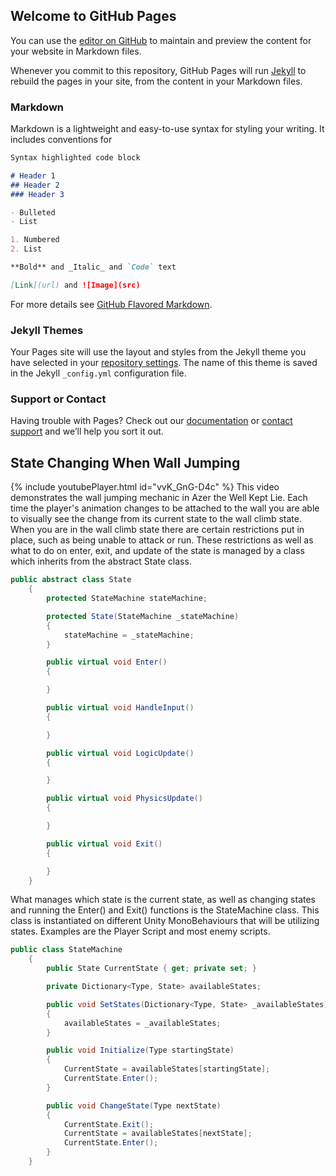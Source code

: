 ## Welcome to GitHub Pages

You can use the [editor on GitHub](https://github.com/TheRaizer/Azer2DPlatFormer/edit/gh-pages/index.md) to maintain and preview the content for your website in Markdown files.

Whenever you commit to this repository, GitHub Pages will run [Jekyll](https://jekyllrb.com/) to rebuild the pages in your site, from the content in your Markdown files.

### Markdown

Markdown is a lightweight and easy-to-use syntax for styling your writing. It includes conventions for

```markdown
Syntax highlighted code block

# Header 1
## Header 2
### Header 3

- Bulleted
- List

1. Numbered
2. List

**Bold** and _Italic_ and `Code` text

[Link](url) and ![Image](src)
```

For more details see [GitHub Flavored Markdown](https://guides.github.com/features/mastering-markdown/).

### Jekyll Themes

Your Pages site will use the layout and styles from the Jekyll theme you have selected in your [repository settings](https://github.com/TheRaizer/Azer2DPlatFormer/settings). The name of this theme is saved in the Jekyll `_config.yml` configuration file.

### Support or Contact

Having trouble with Pages? Check out our [documentation](https://docs.github.com/categories/github-pages-basics/) or [contact support](https://github.com/contact) and we’ll help you sort it out.

## State Changing When Wall Jumping
{% include youtubePlayer.html id="vvK_GnG-D4c" %}
This video demonstrates the wall jumping mechanic in Azer the Well Kept Lie. Each time the player's animation changes to be attached to the wall you are able to visually see the change from its current state to the wall climb state. When you are in the wall climb state there are certain restrictions put in place, such as being unable to attack or run. These restrictions as well as what to do on enter, exit, and update of the state is managed by a class which inherits from the abstract State class.

```csharp
public abstract class State
    {
        protected StateMachine stateMachine;

        protected State(StateMachine _stateMachine)
        {
            stateMachine = _stateMachine;
        }

        public virtual void Enter()
        {

        }

        public virtual void HandleInput()
        {

        }

        public virtual void LogicUpdate()
        {

        }

        public virtual void PhysicsUpdate()
        {

        }

        public virtual void Exit()
        {

        }
    }
```

What manages which state is the current state, as well as changing states and running the Enter() and Exit() functions is the StateMachine class. This class is instantiated on different Unity MonoBehaviours that will be utilizing states. Examples are the Player Script and most enemy scripts.

```csharp
public class StateMachine
    {
        public State CurrentState { get; private set; }

        private Dictionary<Type, State> availableStates;

        public void SetStates(Dictionary<Type, State> _availableStates)
        {
            availableStates = _availableStates;
        }

        public void Initialize(Type startingState)
        {
            CurrentState = availableStates[startingState];
            CurrentState.Enter();
        }

        public void ChangeState(Type nextState)
        {
            CurrentState.Exit();
            CurrentState = availableStates[nextState];
            CurrentState.Enter();
        }
    }
```
